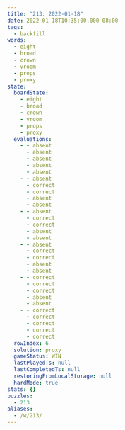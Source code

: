 ```yaml
---
title: "213: 2022-01-18"
date: 2022-01-18T10:35:00.000-08:00
tags:
  - backfill
words:
  - eight
  - broad
  - crown
  - vroom
  - props
  - proxy
state:
  boardState:
    - eight
    - broad
    - crown
    - vroom
    - props
    - proxy
  evaluations:
    - - absent
      - absent
      - absent
      - absent
      - absent
    - - absent
      - correct
      - correct
      - absent
      - absent
    - - absent
      - correct
      - correct
      - absent
      - absent
    - - absent
      - correct
      - correct
      - absent
      - absent
    - - correct
      - correct
      - correct
      - absent
      - absent
    - - correct
      - correct
      - correct
      - correct
      - correct
  rowIndex: 6
  solution: proxy
  gameStatus: WIN
  lastPlayedTs: null
  lastCompletedTs: null
  restoringFromLocalStorage: null
  hardMode: true
stats: {}
puzzles:
  - 213
aliases:
  - /w/213/
---
```

<!-- more -->
